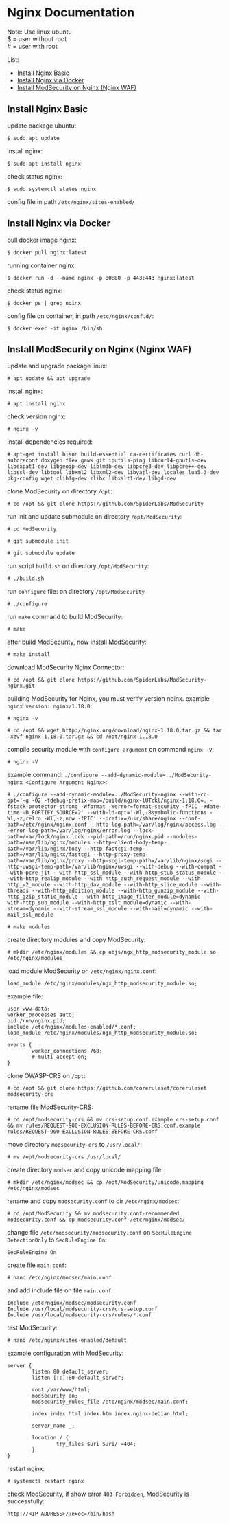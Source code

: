 # Nginx Documentation

Note:
Use linux ubuntu<br>
$ = user without root<br>
\# = user with root<br>

List:
* [Install Nginx Basic](#install-nginx-basic)
* [Install Nginx via Docker](#install-nginx-via-docker)
* [Install ModSecurity on Nginx (Nginx WAF)](#install-modsecurity-on-nginx-nginx-waf)

## Install Nginx Basic
update package ubuntu:
```
$ sudo apt update
```

install nginx:
```
$ sudo apt install nginx
```

check status nginx:
```
$ sudo systemctl status nginx
```

config file in path `/etc/nginx/sites-enabled/`


## Install Nginx via Docker
pull docker image nginx:
```
$ docker pull nginx:latest
```

running container nginx:
```
$ docker run -d --name nginx -p 80:80 -p 443:443 nginx:latest
```

check status nginx:
```
$ docker ps | grep nginx
```

config file on container, in path `/etc/nginx/conf.d/`:
```
$ docker exec -it nginx /bin/sh
```

## Install ModSecurity on Nginx (Nginx WAF)
update and upgrade package linux:
```
# apt update && apt upgrade
```

install nginx:
```
# apt install nginx
```

check version nginx:
```
# nginx -v
```

install dependencies required:
```
# apt-get install bison build-essential ca-certificates curl dh-autoreconf doxygen flex gawk git iputils-ping libcurl4-gnutls-dev libexpat1-dev libgeoip-dev liblmdb-dev libpcre3-dev libpcre++-dev libssl-dev libtool libxml2 libxml2-dev libyajl-dev locales lua5.3-dev pkg-config wget zlib1g-dev zlibc libxslt1-dev libgd-dev
```

clone ModSecurity on directory `/opt`:
```
# cd /opt && git clone https://github.com/SpiderLabs/ModSecurity
```

run init and update submodule on directory `/opt/ModSecurity`:
```
# cd ModSecurity
```
```
# git submodule init
```
```
# git submodule update
```

run script `build.sh` on directory `/opt/ModSecurity`:
```
# ./build.sh
```

run `configure` file: on directory `/opt/ModSecurity`
```
# ./configure
```

run `make` command to build ModSecurity:
```
# make
```

after build ModSecurity, now install ModSecurity:
```
# make install
```

download ModSecurity Nginx Connector:
```
# cd /opt && git clone https://github.com/SpiderLabs/ModSecurity-nginx.git
```

building ModSecurity for Nginx, you must verify version nginx. example `nginx version: nginx/1.18.0`:
```
# nginx -v
```
```
# cd /opt && wget http://nginx.org/download/nginx-1.18.0.tar.gz && tar -xzvf nginx-1.18.0.tar.gz && cd /opt/nginx-1.18.0
```

compile security module with `configure argument` on command `nginx -V`:
```
# nginx -V
```
example command: `./configure --add-dynamic-module=../ModSecurity-nginx <Configure Argument Nginx>`:
```
# ./configure --add-dynamic-module=../ModSecurity-nginx --with-cc-opt='-g -O2 -fdebug-prefix-map=/build/nginx-lUTckl/nginx-1.18.0=. -fstack-protector-strong -Wformat -Werror=format-security -fPIC -Wdate-time -D_FORTIFY_SOURCE=2' --with-ld-opt='-Wl,-Bsymbolic-functions -Wl,-z,relro -Wl,-z,now -fPIC' --prefix=/usr/share/nginx --conf-path=/etc/nginx/nginx.conf --http-log-path=/var/log/nginx/access.log --error-log-path=/var/log/nginx/error.log --lock-path=/var/lock/nginx.lock --pid-path=/run/nginx.pid --modules-path=/usr/lib/nginx/modules --http-client-body-temp-path=/var/lib/nginx/body --http-fastcgi-temp-path=/var/lib/nginx/fastcgi --http-proxy-temp-path=/var/lib/nginx/proxy --http-scgi-temp-path=/var/lib/nginx/scgi --http-uwsgi-temp-path=/var/lib/nginx/uwsgi --with-debug --with-compat --with-pcre-jit --with-http_ssl_module --with-http_stub_status_module --with-http_realip_module --with-http_auth_request_module --with-http_v2_module --with-http_dav_module --with-http_slice_module --with-threads --with-http_addition_module --with-http_gunzip_module --with-http_gzip_static_module --with-http_image_filter_module=dynamic --with-http_sub_module --with-http_xslt_module=dynamic --with-stream=dynamic --with-stream_ssl_module --with-mail=dynamic --with-mail_ssl_module 
```
```
# make modules
```

create directory modules and copy ModSecurity:
```
# mkdir /etc/nginx/modules && cp objs/ngx_http_modsecurity_module.so /etc/nginx/modules
```

load module ModSecurity on `/etc/nginx/nginx.conf`:
```
load_module /etc/nginx/modules/ngx_http_modsecurity_module.so;
```
example file:
```
user www-data;
worker_processes auto;
pid /run/nginx.pid;
include /etc/nginx/modules-enabled/*.conf;
load_module /etc/nginx/modules/ngx_http_modsecurity_module.so;

events {
        worker_connections 768;
        # multi_accept on;
}
```

clone OWASP-CRS on `/opt`:
```
# cd /opt && git clone https://github.com/coreruleset/coreruleset modsecurity-crs
```

rename file ModSecurity-CRS:
```
# cd /opt/modsecurity-crs && mv crs-setup.conf.example crs-setup.conf && mv rules/REQUEST-900-EXCLUSION-RULES-BEFORE-CRS.conf.example rules/REQUEST-900-EXCLUSION-RULES-BEFORE-CRS.conf
```

move directory `modsecurity-crs` to `/usr/local/`:
```
# mv /opt/modsecurity-crs /usr/local/
```

create directory `modsec` and copy unicode mapping file:
```
# mkdir /etc/nginx/modsec && cp /opt/ModSecurity/unicode.mapping /etc/nginx/modsec
```

rename and copy `modsecurity.conf` to dir `/etc/nginx/modsec`:
```
# cd /opt/ModSecurity && mv modsecurity.conf-recommended modsecurity.conf && cp modsecurity.conf /etc/nginx/modsec/
```

change file `/etc/modsecurity/modsecurity.conf` on `SecRuleEngine DetectionOnly` to `SecRuleEngine On`:
```
SecRuleEngine On
```

create file `main.conf`:
```
# nano /etc/nginx/modsec/main.conf
```
and add include file on file `main.conf`:
```
Include /etc/nginx/modsec/modsecurity.conf
Include /usr/local/modsecurity-crs/crs-setup.conf
Include /usr/local/modsecurity-crs/rules/*.conf
```

test ModSecurity:
```
# nano /etc/nginx/sites-enabled/default
```
example configuration with ModSecurity:
```
server {
        listen 80 default_server;
        listen [::]:80 default_server;

        root /var/www/html;
        modsecurity on;
        modsecurity_rules_file /etc/nginx/modsec/main.conf;

        index index.html index.htm index.nginx-debian.html;

        server_name _;

        location / {
                try_files $uri $uri/ =404;
        }
}
```

restart nginx:
```
# systemctl restart nginx
```

check ModSecurity, if show error `403 Forbidden`, ModSecurity is successfully:
```
http://<IP ADDRESS>/?exec=/bin/bash
```

